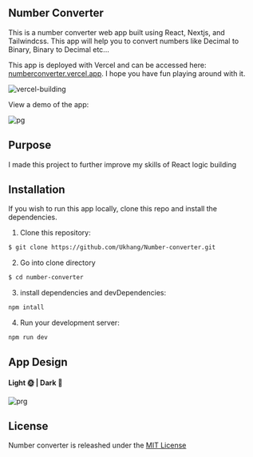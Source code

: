 ## Number Converter

This is a number converter web app built using React, Nextjs, and Tailwindcss. This app will help you to convert numbers like Decimal to Binary, Binary to Decimal etc...

This app is deployed with Vercel and can be accessed here: [numberconverter.vercel.app](https://numberconverter.vercel.app). I hope you have fun playing around with it.

![vercel-building](https://user-images.githubusercontent.com/94834060/202710082-c4561c0b-da58-4a0b-9e48-a695d92aaf82.png)

View a demo of the app:

![pg](https://user-images.githubusercontent.com/94834060/202711585-3325061a-46d1-47a0-985c-fa7d0b715077.png)

## Purpose
I made this project to further improve my skills of React logic building


## Installation

If you wish to run this app locally, clone this repo and install the dependencies.

1. Clone this repository:
```bash
$ git clone https://github.com/Ukhang/Number-converter.git
```

2. Go into clone directory
```bash
$ cd number-converter
```

3. install dependencies and devDependencies:
```bash
npm intall
```

4. Run your development server:
```bash
npm run dev
```

## App Design
#### Light 🌞 |  Dark 🌙
![prg](https://user-images.githubusercontent.com/94834060/202715850-ddfaf13f-2f7f-43ce-956a-016d03dab11f.PNG)

## License
Number converter is releashed under the [MIT License](https://github.com/Ukhang/Number-converter/blob/main/LICENSE)
